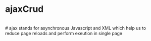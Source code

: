 # ajaxCrud
<br>
# ajax stands for asynchronous Javascript and XML which help us to reduce page reloads and perform exeution in single page
